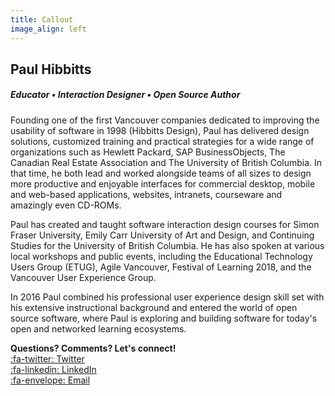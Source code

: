 ```yaml
---
title: Callout
image_align: left
---
```


## Paul Hibbitts

##### Educator • Interaction Designer • Open Source Author

Founding one of the first Vancouver companies dedicated to improving the usability of software in 1998 (Hibbitts Design), Paul has delivered design solutions, customized training and practical strategies for a wide range of organizations such as Hewlett Packard, SAP BusinessObjects, The Canadian Real Estate Association and The University of British Columbia. In that time, he both lead and worked alongside teams of all sizes to design more productive and enjoyable interfaces for commercial desktop, mobile and web-based applications, websites, intranets, courseware and amazingly even CD-ROMs.

Paul has created and taught software interaction design courses for Simon Fraser University, Emily Carr University of Art and Design, and Continuing Studies for the University of British Columbia. He has also spoken at various local workshops and public events, including the Educational Technology Users Group (ETUG), Agile Vancouver, Festival of Learning 2018, and the Vancouver User Experience Group.

In 2016 Paul combined his professional user experience design skill set with his extensive instructional background and entered the world of open source software, where Paul is exploring and building software for today's open and networked learning ecosystems.

**Questions? Comments? Let's connect!**   
[:fa-twitter: Twitter](https://twitter.com/hibbittsdesign)  
[:fa-linkedin: LinkedIn](https://www.linkedin.com/in/paulhibbitts/)  
[:fa-envelope: Email](mailto:paul@paulhibbitts.com)  
